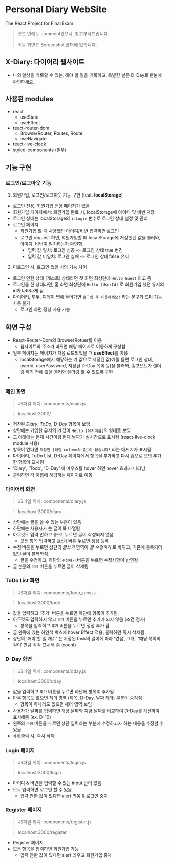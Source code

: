 # Personal Diary WebSite

The React Project for Final Exam

> 코드 안에도 comment있으니, 참고부탁드립니다.
> 
> 작동 화면은 Screenshot 폴더에 있습니다.

## X-Diary: 다이어리 웹사이트

- 나의 일상을 기록할 수 있는, 해야 할 일을 기록하고, 특별한 날은 D-Day로 한눈에 확인하세요.

## 사용된 modules

- react
  - useState
  - useEffect
- react-router-dom
  - BrowserRouter, Routes, Route
  - useNavigate
- react-live-clock
- styled-components (일부)

## 기능 구현

### 로그인/로그아웃 기능

1. 회원가입, 로그인/로그아웃 기능 구현 (feat. **localStorage**)

- 로그인 전용, 회원가입 전용 페이지가 있음
- 회원가입 페이지에서: 회원가입 완료 시, localStorage에 아이디 및 비번 저장
- 로그인 상태는 localStorage의 `isLogin` 변수로 로그인 상태 설정 및 관리
- 로그인 페이지
  - 회원가입 할 때 사용했던 아이디/비번 입력하면 로그인
  - 로그인 request 하면, 회원가입할 때 localStorage에 저장했던 값을 불러와, 아이디, 비번이 일치하는지 확인함.
    - 입력 값 일치: 로그인 성공 -> 로그인 상태 true 변경
    - 입력 값 미일치: 로그인 실패 -> 로그인 상태 false 유지

2. 미로그인 시, 로그인 했을 시의 기능 차이

- 로그인 안한 상태 (게스트) 상태라면 첫 화면 최상단에 `Hello Guest` 라고 뜸
- 로그인을 한 상태라면, 홈 화면 최상단에 `Hello [UserId]` 로 회원가입 했던 유저의 id가 나타나게 됨
- 다이어리, 투두, 디데이 탭에 들어가면 `로그인 후 이용하세요!` 라는 문구가 뜨며 기능 사용 불가
  - 로그인 하면 정상 사용 가능

## 화면 구성

- React-Router-Dom의 BrowserRotuer를 이용
  - 웹사이트의 주소가 바뀌면 해당 페이지로 이동하게 구성함
- 일부 페이지는 페이지가 처음 로드되었을 때 **useEffect**를 이용
  - localStorage에서 해당하는 키 값으로 저장된 값(예를 들면 로그인 상태, userId, userPassword, 저장된 D-Day 목록 등)을 불러와, 컴포넌트가 렌더링 하기 전에 값을 불러와 렌더링 할 수 있도록 구현
- 

### 메인 화면

> JS파일 위치: components/main.js

> localhost:3000/

- 저장된 _Diary_, _ToDo_, _D-Day_ 항목이 보임
- 상단에는 가입한 유저의 id 값이 `Hello [유저이름]`의 형태로 보임
- 그 아래에는 현재 시간이랑 현재 날짜가 실시간으로 표시됨 (react-live-clock module 사용)
- 항목이 없다면 `저장된 [해당 column의 값]이 없습니다!` 라는 메시지가 표시됨
- 다이어리, ToDo List, D-Day 페이지에서 항목을 추가하고 다시 홈으로 오면 추가한 항목이 표시됨
- 'Diary', 'Todo', 'D-Day' 에 마우스를 hover 하면 hover 효과가 나타남
- 클릭하면 각 이름에 해당하는 페이지로 이동

### 다이어리 화면

> JS파일 위치: components/diary.js

> localhost:3000/diary

- 상단에는 글을 쓸 수 있는 부분이 있음
- 하단에는 사용자가 쓴 글이 쭉 나열됨
- 아무것도 입력 안하고 `글쓰기` 누르면 글이 작성되지 않음
  - 모든 항목 입력하고 `글쓰기` 버튼 누르면 정상 등록
- 수정 버튼을 누르면 상단의 _글쓰기_ 영역이 _글 수정하기_ 로 바뀌고, 기존에 등록되어있던 글이 불러와짐.
  - 글을 수정하고, 하단의 `수정하기` 버튼을 누르면 수정사항이 반영됨
- 글 본문의 `삭제` 버튼을 누르면 글이 삭제됨

### ToDo List 화면

> JS파일 위치: components/todo_new.js

> localhost:3000/todo

- 값을 입력하고 '추가' 버튼을 누르면 하단에 항목이 추가됨
- 아무것도 입력하지 않고 `추가` 버튼을 누르면 추가가 되지 않음 (조건 검사)
  - 항목을 입력하고 `추가` 버튼을 누르면 정상 추가 됨
- 글 왼쪽에 있는 하얀색 박스에 hover Effect 적용, 클릭하면 즉시 삭제됨
- 상단의 '해야 할 일 개수' 는 저장된 task의 길이에 따라 '없음', '1개', '해당 목록의 길이' 만큼 각각 표시해 줌 (count)

### D-Day 화면

> JS파일 위치: components/dday.js

> localhost:3000/dday

- 값을 입력하고 `추가` 버튼을 누르면 하단에 항목이 추가됨
- 아무 항목도 없으면 헤더 영역 (제목, D-Day, 날짜 헤더) 부분이 숨겨짐
  - 항목이 하나라도 있으면 헤더 영역 보임
- 사용자가 날짜를 입력하면 해당 날짜와 지금 날짜를 비교하여 D-Day를 계산하여 표시해줌 (ex. D-10)
- 왼쪽의 `수정` 버튼을 누르면 상단 입력하는 부분에 수정하고자 하는 내용을 수정할 수 있음
- `삭제` 클릭 시, 즉시 삭제

### Login 페이지

> JS파일 위치: components/login.js

> localhost:3000/login

- 아이디 & 비번을 입력할 수 있는 input 란이 있음
- 모두 입력하면 로그인 할 수 있음
  - 입력 안한 값이 있다면 alert 띄움 & 로그인 중지

### Register 페이지

> JS파일 위치: components/register.js

> localhost:3000/register

- Register 페이지
- 모든 항목을 입력하면 회원가입 가능
  - 입력 안한 값이 있다면 alert 띄우고 회원가입 중지
